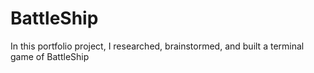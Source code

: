 # BattleShip
In this portfolio project, I researched, brainstormed, and built a terminal game of BattleShip
